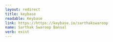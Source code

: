 ```yaml
---
layout: redirect
title: keybase
readable: Keybase
link: https://https://keybase.io/sarthakswaroop
name: Sarthak Swaroop Bansal
verb: exist
---
```

